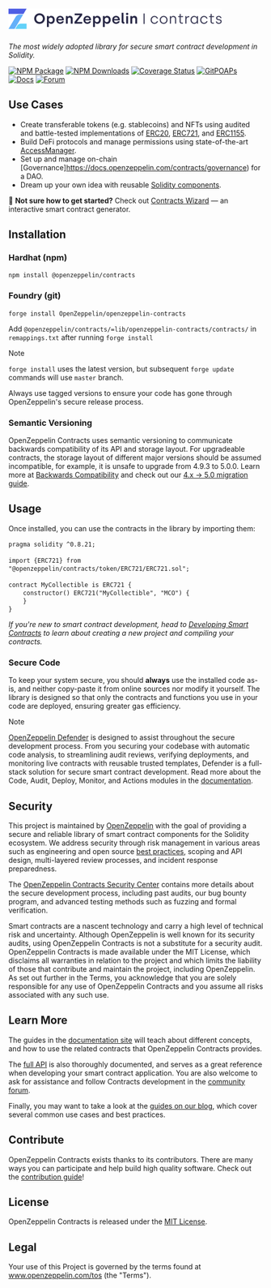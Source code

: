 # <img src="logo.svg" alt="OpenZeppelin" height="40px">

*The most widely adopted library for secure smart contract development in Solidity.*

[![NPM Package](https://img.shields.io/npm/v/@openzeppelin/contracts.svg)](https://www.npmjs.org/package/@openzeppelin/contracts)
[![NPM Downloads](https://img.shields.io/npm/dm/@openzeppelin/contracts.svg?color=purple)](https://www.npmjs.org/package/@openzeppelin/contracts)
[![Coverage Status](https://codecov.io/gh/OpenZeppelin/openzeppelin-contracts/graph/badge.svg)](https://codecov.io/gh/OpenZeppelin/openzeppelin-contracts)
[![GitPOAPs](https://public-api.gitpoap.io/v1/repo/OpenZeppelin/openzeppelin-contracts/badge)](https://www.gitpoap.io/gh/OpenZeppelin/openzeppelin-contracts)
[![Docs](https://img.shields.io/badge/docs-%F0%9F%93%84-yellow)](https://docs.openzeppelin.com/contracts)
[![Forum](https://img.shields.io/badge/forum-%F0%9F%92%AC-yellow)](https://docs.openzeppelin.com/contracts)

## Use Cases
* Create transferable tokens (e.g. stablecoins) and NFTs using audited and battle-tested implementations of [ERC20](https://docs.openzeppelin.com/contracts/erc20), [ERC721](https://docs.openzeppelin.com/contracts/erc721), and [ERC1155](https://docs.openzeppelin.com/contracts/erc1155).
* Build DeFi protocols and manage permissions using state-of-the-art [AccessManager](https://docs.openzeppelin.com/contracts/5.x/api/access#AccessManager).
* Set up and manage on-chain [Governance]https://docs.openzeppelin.com/contracts/governance) for a DAO.
* Dream up your own idea with reusable [Solidity components](https://docs.openzeppelin.com/contracts/utilities).

:mage: **Not sure how to get started?** Check out [Contracts Wizard](https://wizard.openzeppelin.com/) — an interactive smart contract generator.


## Installation

### Hardhat (npm)
```
npm install @openzeppelin/contracts 
```

### Foundry (git)
```
forge install OpenZeppelin/openzeppelin-contracts
```

Add `@openzeppelin/contracts/=lib/openzeppelin-contracts/contracts/` in `remappings.txt` after running `forge install`

> [!NOTE]
> `forge install` uses the latest version, but subsequent `forge update` commands will use `master` branch.
>
> Always use tagged versions to ensure your code has gone through OpenZeppelin's secure release process.

### Semantic Versioning
OpenZeppelin Contracts uses semantic versioning to communicate backwards compatibility of its API and storage layout. For upgradeable contracts, the storage layout of different major versions should be assumed incompatible, for example, it is unsafe to upgrade from 4.9.3 to 5.0.0. Learn more at [Backwards Compatibility](https://docs.openzeppelin.com/contracts/backwards-compatibility) and check out our [4.x -> 5.0 migration guide](https://zpl.in/contracts/migrate-v4-to-v5).

## Usage
Once installed, you can use the contracts in the library by importing them:

```solidity
pragma solidity ^0.8.21;

import {ERC721} from "@openzeppelin/contracts/token/ERC721/ERC721.sol";

contract MyCollectible is ERC721 {
    constructor() ERC721("MyCollectible", "MCO") {
    }
}
```

_If you're new to smart contract development, head to [Developing Smart Contracts](https://docs.openzeppelin.com/learn/developing-smart-contracts) to learn about creating a new project and compiling your contracts._


### Secure Code
To keep your system secure, you should **always** use the installed code as-is, and neither copy-paste it from online sources nor modify it yourself. The library is designed so that only the contracts and functions you use in your code are deployed, ensuring greater gas efficiency.

> [!NOTE]
> 
> [OpenZeppelin Defender](https://www.openzeppelin.com/defender) is designed to assist throughout the secure development process. From you securing your codebase with automatic code analysis, to streamlining audit reviews, verifying deployments, and monitoring live contracts with reusable trusted templates, Defender is a full-stack solution for secure smart contract development. Read more about the Code, Audit, Deploy, Monitor, and Actions modules in the [documentation](https://docs.openzeppelin.com/defender/v2/).

## Security
This project is maintained by [OpenZeppelin](https://openzeppelin.com) with the goal of providing a secure and reliable library of smart contract components for the Solidity ecosystem. We address security through risk management in various areas such as engineering and open source [best practices](./GUIDELINES.md), scoping and API design, multi-layered review processes, and incident response preparedness.

The [OpenZeppelin Contracts Security Center](https://contracts.openzeppelin.com/security) contains more details about the secure development process, including past audits, our bug bounty program, and advanced testing methods such as fuzzing and formal verification.

Smart contracts are a nascent technology and carry a high level of technical risk and uncertainty. Although OpenZeppelin is well known for its security audits, using OpenZeppelin Contracts is not a substitute for a security audit. OpenZeppelin Contracts is made available under the MIT License, which disclaims all warranties in relation to the project and which limits the liability of those that contribute and maintain the project, including OpenZeppelin. As set out further in the Terms, you acknowledge that you are solely responsible for any use of OpenZeppelin Contracts and you assume all risks associated with any such use.

## Learn More
The guides in the [documentation site](https://docs.openzeppelin.com/contracts) will teach about different concepts, and how to use the related contracts that OpenZeppelin Contracts provides.

The [full API](https://docs.openzeppelin.com/contracts/api/token/ERC20) is also thoroughly documented, and serves as a great reference when developing your smart contract application. You are also welcome to ask for assistance and follow Contracts development in the [community forum](https://forum.openzeppelin.com).

Finally, you may want to take a look at the [guides on our blog](https://blog.openzeppelin.com/), which cover several common use cases and best practices.

## Contribute
OpenZeppelin Contracts exists thanks to its contributors. There are many ways you can participate and help build high quality software. Check out the [contribution guide](CONTRIBUTING.md)!

## License
OpenZeppelin Contracts is released under the [MIT License](LICENSE).

## Legal
Your use of this Project is governed by the terms found at www.openzeppelin.com/tos (the "Terms").
